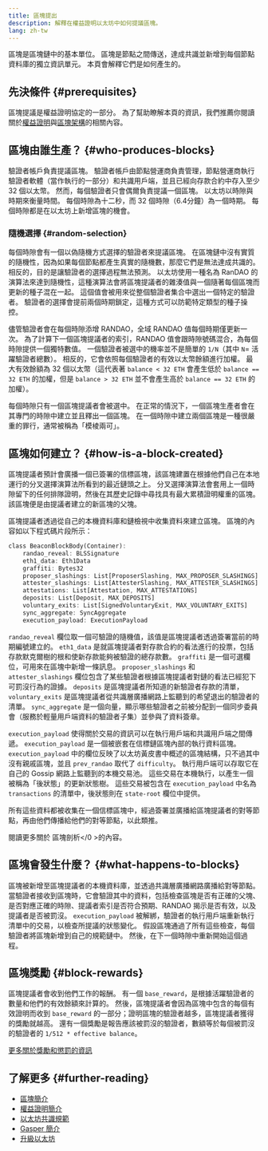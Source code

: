 ```yaml
---
title: 區塊提出
description: 解釋在權益證明以太坊中如何提議區塊。
lang: zh-tw
---
```


區塊是區塊鏈中的基本單位。 區塊是節點之間傳送，達成共識並新增到每個節點資料庫的獨立資訊單元。 本頁會解釋它們是如何產生的。

## 先決條件 {#prerequisites}

區塊提議是權益證明協定的一部分。 為了幫助瞭解本頁的資訊，我們推薦你閱讀關於[權益證明](/developers/docs/consensus-mechanisms/pos/)與[區塊架構](/developers/docs/blocks/)的相關內容。

## 區塊由誰生產？ {#who-produces-blocks}

驗證者帳戶負責提議區塊。 驗證者帳戶由節點營運商負責管理，節點營運商執行驗證者軟體（當作執行的一部分）和共識用戶端，並且已經向存款合約中存入至少 32 個以太幣。 然而，每個驗證者只會偶爾負責提議一個區塊。 以太坊以時隙與時期來衡量時間。 每個時隙為十二秒，而 32 個時隙（6.4分鐘）為一個時期。 每個時隙都是在以太坊上新增區塊的機會。

### 隨機選擇 {#random-selection}

每個時隙會有一個以偽隨機方式選擇的驗證者來提議區塊。 在區塊鏈中沒有實質的隨機性，因為如果每個節點都產生真實的隨機數，那麼它們是無法達成共識的。 相反的，目的是讓驗證者的選擇過程無法預測。 以太坊使用一種名為 RanDAO 的演算法來達到隨機性，這種演算法會將區塊提議者的雜湊值與一個隨著每個區塊而更新的種子混在一起。 這個值會被用來從整個驗證者集合中選出一個特定的驗證者。 驗證者的選擇會提前兩個時期鎖定，這種方式可以防範特定類型的種子操控。

儘管驗證者會在每個時隙添增 RANDAO，全域 RANDAO 值每個時期僅更新一次。 為了計算下一個區塊提議者的索引，RANDAO 值會跟時隙號碼混合，為每個時隙提供一個獨特數值。 一個驗證者被選中的機率並不是簡單的 `1/N`（其中 `N`= 活躍驗證者總數）。 相反的，它會依照每個驗證者的有效以太幣餘額進行加權。 最大有效餘額為 32 個以太幣（這代表著 `balance < 32 ETH` 會產生低於 `balance == 32 ETH` 的加權，但是 `balance > 32 ETH` 並不會產生高於 `balance == 32 ETH` 的加權）。

每個時隙只有一個區塊提議者會被選中。 在正常的情況下，一個區塊生產者會在其專門的時隙中建立並且釋出一個區塊。 在一個時隙中建立兩個區塊是一種很嚴重的罪行，通常被稱為「模棱兩可」。

## 區塊如何建立？ {#how-is-a-block-created}

區塊提議者預計會廣播一個已簽署的信標區塊，該區塊建置在根據他們自己在本地運行的分叉選擇演算法所看到的最近鏈頭之上。 分叉選擇演算法會套用上一個時隙留下的任何排隊證明，然後在其歷史記錄中尋找具有最大累積證明權重的區塊。 該區塊便是由提議者建立的新區塊的父塊。

區塊提議者透過從自己的本機資料庫和鏈檢視中收集資料來建立區塊。 區塊的內容如以下程式碼片段所示：

```rust
class BeaconBlockBody(Container):
    randao_reveal: BLSSignature
    eth1_data: Eth1Data
    graffiti: Bytes32
    proposer_slashings: List[ProposerSlashing, MAX_PROPOSER_SLASHINGS]
    attester_slashings: List[AttesterSlashing, MAX_ATTESTER_SLASHINGS]
    attestations: List[Attestation, MAX_ATTESTATIONS]
    deposits: List[Deposit, MAX_DEPOSITS]
    voluntary_exits: List[SignedVoluntaryExit, MAX_VOLUNTARY_EXITS]
    sync_aggregate: SyncAggregate
    execution_payload: ExecutionPayload
```

`randao_reveal` 欄位取一個可驗證的隨機值，該值是區塊提議者透過簽署當前的時期編號建立的。 `eth1_data` 是就區塊提議者對存款合約的看法進行的投票，包括存款默克爾樹的根和使新存款能夠被驗證的總存款數。 `graffiti` 是一個可選欄位，可用來在區塊中新增一條訊息。 `proposer_slashings` 和 `attester_slashings` 欄位包含了某些驗證者根據區塊提議者對鏈的看法已經犯下可罰沒行為的證據。 `deposits` 是區塊提議者所知道的新驗證者存款的清單，`voluntary_exits` 是區塊提議者從共識層廣播網路上監聽到的希望退出的驗證者的清單。 `sync_aggregate` 是一個向量，顯示哪些驗證者之前被分配到一個同步委員會（服務於輕量用戶端資料的驗證者子集）並參與了資料簽章。

`execution_payload` 使得關於交易的資訊可以在執行用戶端和共識用戶端之間傳遞。 `execution_payload` 是一個被嵌套在信標鏈區塊內部的執行資料區塊。 `execution_payload` 中的欄位反映了以太坊黃皮書中概述的區塊結構，只不過其中沒有親戚區塊，並且 `prev_randao` 取代了 `difficulty`。 執行用戶端可以存取它在自己的 Gossip 網路上監聽到的本機交易池。 這些交易在本機執行，以產生一個被稱為「後狀態」的更新狀態樹。 這些交易被包含在 `execution_payload` 中名為 `transactions` 的清單中，後狀態則在 `state-root` 欄位中提供。

所有這些資料都被收集在一個信標區塊中，經過簽署並廣播給區塊提議者的對等節點，再由他們傳播給他們的對等節點，以此類推。

閱讀更多關於
區塊剖析</0 >的內容。</p> 



## 區塊會發生什麼？ {#what-happens-to-blocks}

區塊被新增至區塊提議者的本機資料庫，並透過共識層廣播網路廣播給對等節點。 當驗證者接收到區塊時，它會驗證其中的資料，包括檢查區塊是否有正確的父塊、是否對應正確的時隙、提議者索引是否符合預期、RANDAO 揭示是否有效，以及提議者是否被罰沒。 `execution_payload` 被解綁，驗證者的執行用戶端重新執行清單中的交易，以檢查所提議的狀態變化。 假設區塊通過了所有這些檢查，每個驗證者將區塊新增到自己的規範鏈中。 然後，在下一個時隙中重新開始這個過程。



## 區塊獎勵 {#block-rewards}

區塊提議者會收到他們工作的報酬。 有一個 `base_reward`，是根據活躍驗證者的數量和他們的有效餘額來計算的。 然後，區塊提議者會因為區塊中包含的每個有效證明而收到 `base_reward` 的一部分；證明區塊的驗證者越多，區塊提議者獲得的獎勵就越高。 還有一個獎勵是報告應該被罰沒的驗證者，數額等於每個被罰沒的驗證者的 `1/512 * effective balance`。

[更多關於獎勵和懲罰的資訊](/developers/docs/consensus-mechanisms/pos/rewards-and-penalties)



## 了解更多 {#further-reading}

- [區塊簡介](/developers/docs/blocks/)
- [權益證明簡介](/developers/docs/consensus-mechanisms/pos/)
- [以太坊共識規範](https://github.com/ethereum/consensus-specs)
- [Gasper 簡介](/developers/docs/consensus-mechanisms/pos/)
- [升級以太坊](https://eth2book.info/)
